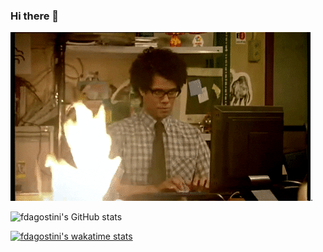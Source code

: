 ### Hi there 👋

![Busy](back.gif "Not now!").


![fdagostini's GitHub stats](https://github-readme-stats.vercel.app/api?username=fdagostini&theme=dark&show_icons=true)

[![fdagostini's wakatime stats](https://github-readme-stats.vercel.app/api/wakatime?username=fdagostini&theme=dark)](https://github.com/fdagostini)

<!--
**fdagostini/fdagostini** is a ✨ _special_ ✨ repository because its `README.md` (this file) appears on your GitHub profile.

Here are some ideas to get you started:

- 🔭 I’m currently working on ...
- 🌱 I’m currently learning ...
- 👯 I’m looking to collaborate on ...
- 🤔 I’m looking for help with ...
- 💬 Ask me about ...
- 📫 How to reach me: ...
- 😄 Pronouns: ...
- ⚡ Fun fact: ...
-->
